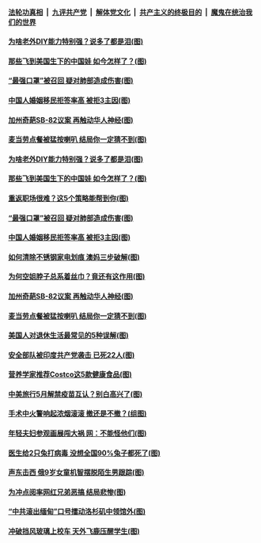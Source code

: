 

####  [法轮功真相](../../../../basic/blob/master/README.md?t=04072232) &nbsp;|&nbsp; [九评共产党](../../../../9ping.md/blob/master/README.md?t=04072232) &nbsp;|&nbsp; [解体党文化](../../../../jtdwh.md/blob/master/README.md?t=04072232)  &nbsp;|&nbsp; [共产主义的终极目的](../../../../gczydzjmd.md/blob/master/README.md?t=04072232) &nbsp;|&nbsp; [魔鬼在统治我们的世界](../../../../mgztzwmdsj.md/blob/master/README.md?t=04072232) 

#### [为啥老外DIY能力特别强？说多了都是泪(图)](../pages/p3/968015.md?t=04072232) 

#### [那些飞到美国生下的中国娃 如今怎样了？(图)](../pages/p3/968011.md?t=04072232) 

#### [“最强口罩”被召回 疑对肺部造成伤害(图)](../pages/p3/967950.md?t=04072232) 

#### [中国人婚姻移民拒签率高 被拒3主因(图)](../pages/p3/967939.md?t=04072232) 

#### [加州奇葩SB-82议案 再触动华人神经(图)](../pages/p3/967925.md?t=04072232) 

#### [麦当劳点餐被猛按喇叭 结局你一定猜不到(图)](../pages/p3/967866.md?t=04072232) 

#### [为啥老外DIY能力特别强？说多了都是泪(图)](../pages/p3/968015.md?t=04072232) 

#### [那些飞到美国生下的中国娃 如今怎样了？(图)](../pages/p3/968011.md?t=04072232) 

#### [重返职场很难？这5个策略能帮到你(图)](../pages/p3/967975.md?t=04072232) 

#### [“最强口罩”被召回 疑对肺部造成伤害(图)](../pages/p3/967950.md?t=04072232) 

#### [中国人婚姻移民拒签率高 被拒3主因(图)](../pages/p3/967939.md?t=04072232) 

#### [如何清除不锈钢家电划痕 澳妈三步破解(图)](../pages/p3/967942.md?t=04072232) 

#### [为何空姐脖子总系着丝巾？竟还有这作用(图)](../pages/p3/967934.md?t=04072232) 

#### [加州奇葩SB-82议案 再触动华人神经(图)](../pages/p3/967925.md?t=04072232) 

#### [麦当劳点餐被猛按喇叭 结局你一定猜不到(图)](../pages/p3/967866.md?t=04072232) 

#### [美国人对退休生活最常见的5种误解(图)](../pages/p3/967855.md?t=04072232) 

#### [安全部队被印度共产党袭击 已死22人(图)](../pages/p3/967850.md?t=04072232) 

#### [营养学家推荐Costco这5款健康食品(图)](../pages/p3/967840.md?t=04072232) 

#### [中美旅行5月解禁疫苗互认？别白高兴了(图)](../pages/p3/967763.md?t=04072232) 

#### [手术中火警响起浓烟滚滚 撤还是不撤？(组图)](../pages/p3/967767.md?t=04072232) 

#### [年轻夫妇参观画展闯大祸 网：不能怪他们(图)](../pages/p3/967758.md?t=04072232) 

#### [医生给2只兔打病毒 没想全国90%兔子都死了(图)](../pages/p3/967757.md?t=04072232) 

#### [声东击西 俄9岁女童机智摆脱陌生男跟踪(图)](../pages/p3/967712.md?t=04072232) 

#### [为冲点阅率网红兄弟恶搞 结局悲惨(图)](../pages/p3/967491.md?t=04072232) 

#### [“中共滚出缅甸”口号擂动洛杉矶中领馆外(图)](../pages/p3/967702.md?t=04072232) 

#### [冲破挡风玻璃上校车 天外飞鹿压醒学生(图)](../pages/p3/967696.md?t=04072232) 

